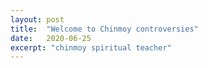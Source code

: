 ```yaml
---
layout: post
title:  "Welcome to Chinmoy controversies"
date:   2020-06-25
excerpt: "chinmoy spiritual teacher"
---
```

